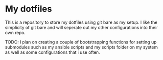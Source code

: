 # My dotfiles

This is a repository to store my dotfiles using git bare as my setup. I like the simplicity of git bare and will seperate out my other configurations into their own repo.


TODO:
I plan on creating a couple of bootstrapping functions for setting up submodules such as my ansible scripts and my scripts folder on my system as well as some configurations that i use often.
